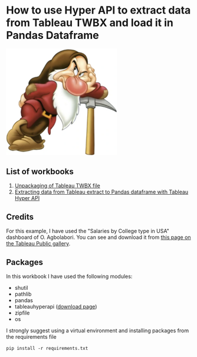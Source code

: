# How to use Hyper API to extract data from Tableau TWBX and load it in Pandas Dataframe

<img src="https://raw.githubusercontent.com/simboli/Extract-data-from-Tableau-TWBX/main/00.Media/Grumpy.png" alt="Grumpy" width="300px"/>

## List of workbooks
001. [Unpackaging of Tableau TWBX file](https://github.com/simboli/Extract-data-from-Tableau-TWBX/blob/main/001.Unpackaging%20of%20Tableau%20TWBX%20file.ipynb)
002. [Extracting data from Tableau extract to Pandas dataframe with Tableau Hyper API](https://github.com/simboli/Extract-data-from-Tableau-TWBX/blob/main/002.Extracting%20data%20from%20Tableau%20extract%20to%20Pandas%20dataframe%20with%20Tableau%20Hyper%20API.ipynb)

## Credits
For this example, I have used the "Salaries by College type in USA" dashboard of O. Agbolabori. You can see and download it from [this page on the Tableau Public gallery](https://public.tableau.com/app/profile/oluwadunsin.agbolabori/viz/SalariesbyCollegetypeinUSAEduvizzers/Dashboard1).

## Packages
In this workbook I have used the following modules:
- shutil
- pathlib
- pandas
- tableauhyperapi ([download page](https://www.tableau.com/support/releases/hyper-api/0.0.16123))
- zipfile
- os

I strongly suggest using a virtual environment and installing packages from the requirements file
```
pip install -r requirements.txt
```


